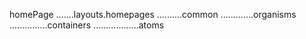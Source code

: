 homePage
.......layouts.homepages
..........common
.............organisms
...............containers
..................atoms


